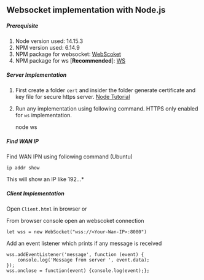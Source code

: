 ## Websocket implementation with Node.js

##### Prerequisite
1. Node version used: 14.15.3
2. NPM version used: 6.14.9
3. NPM package for websocket: [WebScoket](https://www.npmjs.com/package/websocket)
4. NPM package for ws [**Recommended**]: [WS](https://www.npmjs.com/package/ws)


##### Server Implementation
1. First create a folder `cert` and insider the folder generate certificate and key file for secure https server. [Node Tutorial](https://nodejs.org/en/knowledge/HTTP/servers/how-to-create-a-HTTPS-server/)
2. Run any implementation using following command. HTTPS only enabled for `ws` implementation.

    node ws

##### Find WAN IP
Find WAN IPN using following command (Ubuntu)

    ip addr show

This will show an IP like 192.*.*.* 

##### Client Implementation
Open `Client.html` in browser or

From browser console open an webscoket connection

    let wss = new WebSocket("wss://<Your-Wan-IP>:8080")

Add an event listener which prints if any message is received

    wss.addEventListener('message', function (event) {
        console.log('Message from server ', event.data);
    });
    wss.onclose = function(event) {console.log(event);};

